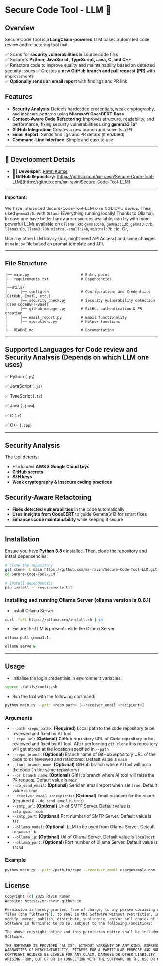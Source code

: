 # Secure Code Tool - LLM 🤖

## Overview
Secure Code Tool is a **LangChain-powered** LLM based automated code review and refactoring tool that:

✅ Scans for **security vulnerabilities** in source code files  
✅ Supports **Python, JavaScript, TypeScript, Java, C, and C++**  
✅ Refactors code to improve quality and maintainability based on detected security issues
✅ Creates a **new GitHub branch and pull request (PR)** with improvements  
✅ **Optionally sends an email report** with findings and PR link  

## Features
- **Security Analysis**: Detects hardcoded credentials, weak cryptography, and insecure patterns using **Microsoft CodeBERT-Base**
- **Context-Aware Code Refactoring**: Improves structure, readability, and performance, fixing security vulnerabilities using **gemma3:1b"**
- **GitHub Integration**: Creates a new branch and submits a PR
- **Email Report**: Sends findings and PR details (if enabled)
- **Command-Line Interface**: Simple and easy to use

---
## 🔧 **Development Details**
- **👨‍💻 Developer:** [Ravin Kumar](https://mr-ravin.github.io)  
- **📂 GitHub Repository:** [https://github.com/mr-ravin/Secure-Code-Tool-LLM](https://github.com/mr-ravin/Secure-Code-Tool-LLM)

---
#### Important: 

We have inferenced Secure-Code-Tool-LLM on a 6GB CPU device. Thus, used `gemma3:1b` with `Ollama` (Everything running locally! Thanks to Ollama). In case one have better hardware resources available, can try with more powerful LLMs available on `Ollama` like: `gemma3:4b`, `gemma3:12b`, `gemma3:27b`, `llama3:8b`, `llama3:70b`, `mistral-small:24b`, `mistral:7b` etc. Or, 

Use any other LLM library (but, might need API Access) and some changes in `main.py` file based on prompt template and API.

---
## File Structure
```
|── main.py                        # Entry point
│── requirements.txt               # Dependencies
|
│──utils/
|      │── config.sh               # Configurations and Credentials (GitHub, Email, etc.)
|      │── security_check.py       # Security vulnerability detection (uses CodeBERT-Base)
|      │── github_manager.py       # GitHub authentication & PR creation
|      │── email_report.py         # Email functionality
|      │── operations.py           # Helper functions
|
│── README.md                      # Documentation
```

---
## Supported Languages for Code review and Security Analysis (Depends on which LLM one uses)

✅ Python (`.py`)

✅ JavaScript (`.js`)

✅ TypeScript (`.ts`)

✅ Java (`.java`)

✅ C (`.c`)

✅ C++ (`.cpp`)

---
## Security Analysis
The tool detects:
- Hardcoded **AWS & Google Cloud keys**
- **GitHub secrets**
- **SSH keys**
- **Weak cryptography & insecure coding practices**

## Security-Aware Refactoring
- **Fixes detected vulnerabilities** in the code automatically
- **Uses insights from CodeBERT** to guide Gemma3:1B for smart fixes
- **Enhances code maintainability** while keeping it secure

---
## Installation
Ensure you have **Python 3.8+** installed. Then, clone the repository and install dependencies:

```bash
# Clone the repository
git clone -b main https://github.com/mr-ravin/Secure-Code-Tool-LLM.git
cd Secure-Code-Tool-LLM

# Install dependencies
pip install -r requirements.txt
```

### Installing and running Ollama Server (ollama version is 0.6.1)
- Install Ollama Server:
```sh
curl -fsSL https://ollama.com/install.sh | sh
```
- Ensure the LLM is present inside the Ollama Server:
```sh
ollama pull gemma3:1b
```

```sh
ollama serve &
```

---
## Usage
- Initialise the login credentials in environment variables:

```bash
source ./utils/config.sh 
```

- Run the tool with the following command:

```bash
python main.py --path <repo_path> [--receiver_email <recipient>]
```

### Arguments

- `--path <repo_path>`: **(Required)** Local path to the code repository to be  reviewed and fixed by AI Tool
- `--repo_url`: **(Optional)** GitHub repository URL of Code repository to be reviewed and fixed by AI Tool. After performing `git clone` this repository will get stored at the location specified in `--path`
- `--repo_branch`: **(Optional)** Branch name of GitHub repository URL of the code to be reviewed and refactored. Default value is `main`
- `--tool_branch_name`: **(Optional)** GitHub branch where AI tool will push the code (in the same repository)
- `--pr_branch_name`: **(Optional)** GitHub branch where AI tool will raise the PR request. Default value is `main`
- `--do_send_email`: **(Optional)** Send an email report when set `true`. Default value is `true`
- `--receiver_email <recipient>`: **(Optional)** Email recipient for the report (required if `--do_send_email` is `true`)
- `--smtp_url`: **(Optional)** Url of SMTP Server. Default value is `smtp.gmail.com`
- `--smtp_port`: **(Optional)** Port number of SMTP Server. Default value is `587`
- `--ollama_model`: **(Optional)** LLM to be used from Ollama Server. Default is `gemma3:1b`
- `--ollama_ip`: **(Optional)** Url of Ollama Server. Default value is `localhost`
- `--ollama_port`: **(Optional)** Port number of Ollama Server. Default value is `11434`

### Example
```bash
python main.py --path /path/to/repo --receiver_email user@example.com
```

## License
```sh
Copyright (c) 2025 Ravin Kumar
Website: https://mr-ravin.github.io

Permission is hereby granted, free of charge, to any person obtaining a copy of this software and associated documentation 
files (the “Software”), to deal in the Software without restriction, including without limitation the rights to use, copy, 
modify, merge, publish, distribute, sublicense, and/or sell copies of the Software, and to permit persons to whom the 
Software is furnished to do so, subject to the following conditions:

The above copyright notice and this permission notice shall be included in all copies or substantial portions of the 
Software.

THE SOFTWARE IS PROVIDED “AS IS”, WITHOUT WARRANTY OF ANY KIND, EXPRESS OR IMPLIED, INCLUDING BUT NOT LIMITED TO THE 
WARRANTIES OF MERCHANTABILITY, FITNESS FOR A PARTICULAR PURPOSE AND NONINFRINGEMENT. IN NO EVENT SHALL THE AUTHORS OR 
COPYRIGHT HOLDERS BE LIABLE FOR ANY CLAIM, DAMAGES OR OTHER LIABILITY, WHETHER IN AN ACTION OF CONTRACT, TORT OR OTHERWISE, 
ARISING FROM, OUT OF OR IN CONNECTION WITH THE SOFTWARE OR THE USE OR OTHER DEALINGS IN THE SOFTWARE.
```
